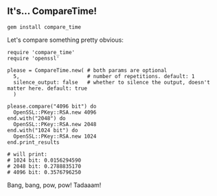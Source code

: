 ## It's... CompareTime!
    gem install compare_time

Let's compare something pretty obvious:

    require 'compare_time'
    require 'openssl'

    please = CompareTime.new( # both params are optional
      5,                      # number of repetitions. default: 1
      silence_output: false   # whether to silence the output, doesn't matter here. default: true
      )

    please.compare("4096 bit") do
      OpenSSL::PKey::RSA.new 4096
    end.with("2048") do
      OpenSSL::PKey::RSA.new 2048
    end.with("1024 bit") do
      OpenSSL::PKey::RSA.new 1024
    end.print_results

    # will print:
    # 1024 bit: 0.0156294590
    # 2048 bit: 0.2788835170
    # 4096 bit: 0.3576796250

Bang, bang, pow, pow! Tadaaam!
